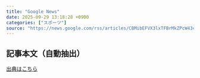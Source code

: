 ```yaml
---
title: "Google News"
date: 2025-09-29 13:18:28 +0900
categories: ["スポーツ"]
source: "https://news.google.com/rss/articles/CBMibEFVX3lxTFBrMkZPcW43czl1ME5iS3ZXRnZoam5zeU1QNy1hS0ZsUy1KY1ZHOGUxQy1vOU9xN0hJcTZnbWtJQ0ktcnhxcFlIeWxuT0JlR0R1c0VtYXFDSWF5aGVramsxMEI5UTFHaUlCam5FSg?oc=5"
---
```


## 記事本文（自動抽出）
<body class="y0K44d EA71Tc" id="readabilityBody"></body>

[出典はこちら](https://news.google.com/rss/articles/CBMibEFVX3lxTFBrMkZPcW43czl1ME5iS3ZXRnZoam5zeU1QNy1hS0ZsUy1KY1ZHOGUxQy1vOU9xN0hJcTZnbWtJQ0ktcnhxcFlIeWxuT0JlR0R1c0VtYXFDSWF5aGVramsxMEI5UTFHaUlCam5FSg?oc=5)
